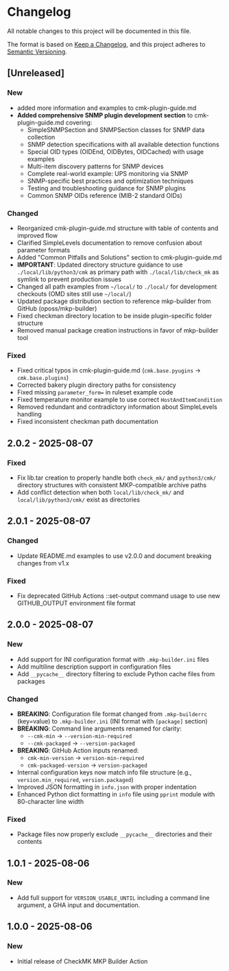 # Changelog

All notable changes to this project will be documented in this file.

The format is based on [Keep a Changelog](https://keepachangelog.com/en/1.0.0/),
and this project adheres to [Semantic Versioning](https://semver.org/spec/v2.0.0.html).

## [Unreleased]

### New
- added more information and examples to cmk-plugin-guide.md
- **Added comprehensive SNMP plugin development section** to cmk-plugin-guide.md covering:
  - SimpleSNMPSection and SNMPSection classes for SNMP data collection
  - SNMP detection specifications with all available detection functions
  - Special OID types (OIDEnd, OIDBytes, OIDCached) with usage examples
  - Multi-item discovery patterns for SNMP devices
  - Complete real-world example: UPS monitoring via SNMP
  - SNMP-specific best practices and optimization techniques
  - Testing and troubleshooting guidance for SNMP plugins
  - Common SNMP OIDs reference (MIB-2 standard OIDs)

### Changed
- Reorganized cmk-plugin-guide.md structure with table of contents and improved flow
- Clarified SimpleLevels documentation to remove confusion about parameter formats
- Added "Common Pitfalls and Solutions" section to cmk-plugin-guide.md
- **IMPORTANT**: Updated directory structure guidance to use `./local/lib/python3/cmk` as primary path with `./local/lib/check_mk` as symlink to prevent production issues
- Changed all path examples from `~/local/` to `./local/` for development checkouts (OMD sites still use `~/local/`)
- Updated package distribution section to reference mkp-builder from GitHub (oposs/mkp-builder)
- Fixed checkman directory location to be inside plugin-specific folder structure
- Removed manual package creation instructions in favor of mkp-builder tool

### Fixed
- Fixed critical typos in cmk-plugin-guide.md (`cmk.base.pyugins` → `cmk.base.plugins`)
- Corrected bakery plugin directory paths for consistency
- Fixed missing `parameter_form=` in ruleset example code
- Fixed temperature monitor example to use correct `HostAndItemCondition`
- Removed redundant and contradictory information about SimpleLevels handling
- Fixed inconsistent checkman path documentation

## 2.0.2 - 2025-08-07
### Fixed
- Fix lib.tar creation to properly handle both `check_mk/` and `python3/cmk/` directory structures with consistent MKP-compatible archive paths
- Add conflict detection when both `local/lib/check_mk/` and `local/lib/python3/cmk/` exist as directories

## 2.0.1 - 2025-08-07
### Changed
- Update README.md examples to use v2.0.0 and document breaking changes from v1.x

### Fixed
- Fix deprecated GitHub Actions ::set-output command usage to use new GITHUB_OUTPUT environment file format

## 2.0.0 - 2025-08-07
### New
- Add support for INI configuration format with `.mkp-builder.ini` files
- Add multiline description support in configuration files
- Add `__pycache__` directory filtering to exclude Python cache files from packages

### Changed
- **BREAKING**: Configuration file format changed from `.mkp-builderrc` (key=value) to `.mkp-builder.ini` (INI format with `[package]` section)
- **BREAKING**: Command line arguments renamed for clarity:
  - `--cmk-min` → `--version-min-required`
  - `--cmk-packaged` → `--version-packaged`
- **BREAKING**: GitHub Action inputs renamed:
  - `cmk-min-version` → `version-min-required`
  - `cmk-packaged-version` → `version-packaged`
- Internal configuration keys now match info file structure (e.g., `version.min_required`, `version.packaged`)
- Improved JSON formatting in `info.json` with proper indentation
- Enhanced Python dict formatting in `info` file using `pprint` module with 80-character line width

### Fixed
- Package files now properly exclude `__pycache__` directories and their contents

## 1.0.1 - 2025-08-06
### New
- Add full support for `VERSION_USABLE_UNTIL` including a command line argument, a GHA input and documentation.

## 1.0.0 - 2025-08-06
### New
- Initial release of CheckMK MKP Builder Action


